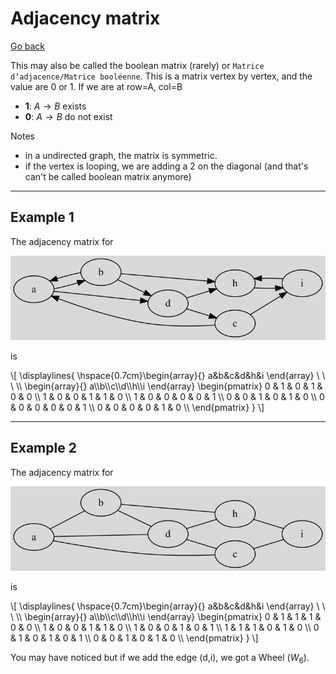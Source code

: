 # Adjacency matrix

[Go back](..#advanced-terminology)

This may also be called the boolean matrix (rarely)
or ``Matrice d’adjacence/Matrice booléenne``.
This is a matrix vertex by vertex, and the value are 
0 or 1. If we are at row=A, col=B 

* **1**: $A \to B$ exists 
* **0**: $A \to B$ do not exist 

Notes

* in a undirected graph, the matrix is symmetric.
* if the vertex is looping, we are adding a 2 on the
diagonal (and that's can't be called boolean matrix anymore)

<hr class="sl">

## Example 1

The adjacency matrix for

![](images/adj1.svg)

is

<div>
\[
\displaylines{
\hspace{0.7cm}\begin{array}{} a&b&c&d&h&i \end{array} \ \ \
\\
\begin{array}{} a\\b\\c\\d\\h\\i \end{array}
\begin{pmatrix}
0 & 1 & 0 & 1 & 0 & 0  \\
1 & 0 & 0 & 1 & 1 & 0  \\
1 & 0 & 0 & 0 & 0 & 1  \\
0 & 0 & 1 & 0 & 1 & 0  \\
0 & 0 & 0 & 0 & 0 & 1  \\
0 & 0 & 0 & 0 & 1 & 0  \\
\end{pmatrix}
}
\]
</div>

<hr class="sr">

## Example 2

The adjacency matrix for

![](images/adj2.svg)

is

<div>
\[
\displaylines{
\hspace{0.7cm}\begin{array}{} a&b&c&d&h&i \end{array} \ \ \
\\
\begin{array}{} a\\b\\c\\d\\h\\i \end{array}
\begin{pmatrix}
0 & 1 & 1 & 1 & 0 & 0  \\
1 & 0 & 0 & 1 & 1 & 0  \\
1 & 0 & 0 & 1 & 0 & 1  \\
1 & 1 & 1 & 0 & 1 & 0  \\
0 & 1 & 0 & 1 & 0 & 1  \\
0 & 0 & 1 & 0 & 1 & 0  \\
\end{pmatrix}
}
\]
</div>

You may have noticed but if we add the edge (d,i),
we got a Wheel ($W_{6}$).